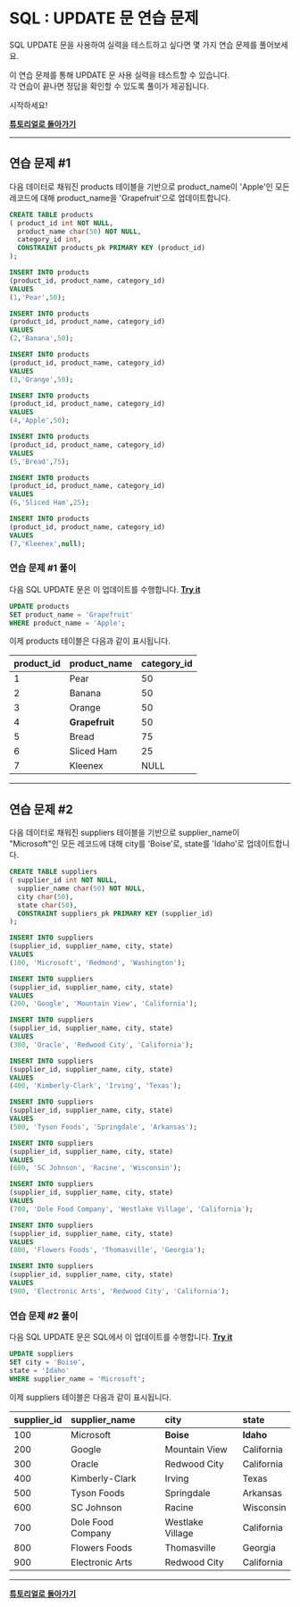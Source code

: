 # SQL : UPDATE 문 연습 문제

SQL UPDATE 문을 사용하여 실력을 테스트하고 싶다면 몇 가지 연습 문제를 풀어보세요.

이 연습 문제를 통해 UPDATE 문 사용 실력을 테스트할 수 있습니다.  
각 연습이 끝나면 정답을 확인할 수 있도록 풀이가 제공됩니다.

시작하세요!

**[튜토리얼로 돌아가기](UPDATE.md)**

---
## 연습 문제 #1
다음 데이터로 채워진 products 테이블을 기반으로 product_name이 'Apple'인 모든 레코드에 대해 product_name을 'Grapefruit'으로 업데이트합니다.
```SQL
CREATE TABLE products
( product_id int NOT NULL,
  product_name char(50) NOT NULL,
  category_id int,
  CONSTRAINT products_pk PRIMARY KEY (product_id)
);

INSERT INTO products
(product_id, product_name, category_id)
VALUES
(1,'Pear',50);

INSERT INTO products
(product_id, product_name, category_id)
VALUES
(2,'Banana',50);

INSERT INTO products
(product_id, product_name, category_id)
VALUES
(3,'Orange',50);

INSERT INTO products
(product_id, product_name, category_id)
VALUES
(4,'Apple',50);

INSERT INTO products
(product_id, product_name, category_id)
VALUES
(5,'Bread',75);

INSERT INTO products
(product_id, product_name, category_id)
VALUES
(6,'Sliced Ham',25);

INSERT INTO products
(product_id, product_name, category_id)
VALUES
(7,'Kleenex',null);
```

### 연습 문제 #1 풀이
다음 SQL UPDATE 문은 이 업데이트를 수행합니다. **[Try it](https://www.techonthenet.com/sql/update_try_sql.php)**
```SQL
UPDATE products
SET product_name = 'Grapefruit'
WHERE product_name = 'Apple';
```
이제 products 테이블은 다음과 같이 표시됩니다.

| product_id | product_name   | category_id |
| :--------- | :------------- | :---------- |
| 1          | Pear           | 50          |
| 2          | Banana         | 50          |
| 3          | Orange         | 50          |
| 4          | **Grapefruit** | 50          |
| 5          | Bread          | 75          |
| 6          | Sliced Ham     | 25          |
| 7          | Kleenex        | NULL        |

---
## 연습 문제 #2
다음 데이터로 채워진 suppliers 테이블을 기반으로 supplier_name이 "Microsoft"인 모든 레코드에 대해 city를 'Boise'로, state를 'Idaho'로 업데이트합니다.
```SQL
CREATE TABLE suppliers
( supplier_id int NOT NULL,
  supplier_name char(50) NOT NULL,
  city char(50),
  state char(50),
  CONSTRAINT suppliers_pk PRIMARY KEY (supplier_id)
);

INSERT INTO suppliers
(supplier_id, supplier_name, city, state)
VALUES
(100, 'Microsoft', 'Redmond', 'Washington');

INSERT INTO suppliers
(supplier_id, supplier_name, city, state)
VALUES
(200, 'Google', 'Mountain View', 'California');

INSERT INTO suppliers
(supplier_id, supplier_name, city, state)
VALUES
(300, 'Oracle', 'Redwood City', 'California');

INSERT INTO suppliers
(supplier_id, supplier_name, city, state)
VALUES
(400, 'Kimberly-Clark', 'Irving', 'Texas');

INSERT INTO suppliers
(supplier_id, supplier_name, city, state)
VALUES
(500, 'Tyson Foods', 'Springdale', 'Arkansas');

INSERT INTO suppliers
(supplier_id, supplier_name, city, state)
VALUES
(600, 'SC Johnson', 'Racine', 'Wisconsin');

INSERT INTO suppliers
(supplier_id, supplier_name, city, state)
VALUES
(700, 'Dole Food Company', 'Westlake Village', 'California');

INSERT INTO suppliers
(supplier_id, supplier_name, city, state)
VALUES
(800, 'Flowers Foods', 'Thomasville', 'Georgia');

INSERT INTO suppliers
(supplier_id, supplier_name, city, state)
VALUES
(900, 'Electronic Arts', 'Redwood City', 'California');
```

### 연습 문제 #2 풀이
다음 SQL UPDATE 문은 SQL에서 이 업데이트를 수행합니다. **[Try it](https://www.techonthenet.com/sql/update_try_sql.php)**
```SQL
UPDATE suppliers
SET city = 'Boise',
state = 'Idaho'
WHERE supplier_name = 'Microsoft';
```
이제 suppliers 테이블은 다음과 같이 표시됩니다.

| supplier_id | supplier_name     | city             | state      |
| :---------- | :---------------- | :--------------- | :--------- |
| 100         | Microsoft         | **Boise**        | **Idaho**  |
| 200         | Google            | Mountain View    | California |
| 300         | Oracle            | Redwood City     | California |
| 400         | Kimberly-Clark    | Irving           | Texas      |
| 500         | Tyson Foods       | Springdale       | Arkansas   |
| 600         | SC Johnson        | Racine           | Wisconsin  |
| 700         | Dole Food Company | Westlake Village | California |
| 800         | Flowers Foods     | Thomasville      | Georgia    |
| 900         | Electronic Arts   | Redwood City     | California |

---
**[튜토리얼로 돌아가기](UPDATE.md)**